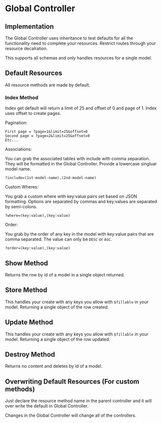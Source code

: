 # Global Controller

## Implementation

The Global Controller uses inheritance to test defaults
for all the functionality need to complete your resources.
Restrict routes through your resource decalration.

This supports all schemas and only handles resources for a single model.

## Default Resources

All resource methods are made by default.

### Index Method

Index get default will return a limit of 25 and offset of 0 and page of 1.
Index uses offset to create pages.

Pagination:

```plain-text
First page = ?page=1&limit=25&offset=0
Second page = ?page=2&limit=25&offset=0
Etc...
```

Associations:

You can grab the associated tables with include with comma separation.
They will be formatted in the Global Controller. Provide a lowercase singluar model name.

```plain-text
?include=(1st-model-name),(2nd-model-name)
```

Custom Wheres:

You grab a custom where with key:value pairs set based on JSON formatting.
Options are separated by commas and key:values are separated by semi-colons.

```plain-text
?where=(key:value),(key:value)
```

Order:

You grab by the order of any key in the model with key:value pairs that are
comma separated. The value can only be `DESC` or `ASC`.

```plain-text
?order=(key:value),(key:value)
```

## Show Method

Returns the row by id of a model in a single object returned.

## Store Method

This handles your create with any keys you allow with `$fillable` in your model.
Returning a single object of the row created.

## Update Method

This handles your create with any keys you allow with `$fillable` in your model.
Returning a single object of the row updated.

## Destroy Method

Returns no content and deletes by id of a model.

## Overwriting Default Resources (For custom methods)

Just declare the resource method name in the parent controller
and it will over write the default in Global Controller.

Changes in the Global Controller will change all of the controllers.
